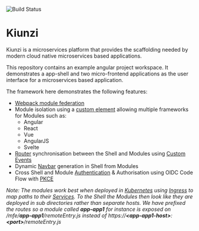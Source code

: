 ![Build Status](https://github.com/jamarsto/kiunzi-microfrontends/actions/workflows/kiunzi.yml/badge.svg)

# Kiunzi

<!-- [![Build Status](https://github.com/jamarsto/Angular_Workspace/actions/workflows/workflow_file/badge.svg)](https://github.com/jamarsto/Angular_Workspace/actions/workflows/workflow_file/badge.svg) -->

Kiunzi is a microservices platform that provides the scaffolding needed by modern cloud native microservices based applications.

This repository contains an example angular project workspace.  It demonstrates a app-shell and two micro-frontend applications as the user interface for a microservices based application.

The framework here demonstrates the following features:
- [Webpack module federation](https://webpack.js.org/concepts/module-federation/)
- Module isolation using a [custom element](https://angular.io/guide/elements) allowing multiple frameworks for Modules such as:
  - Angular
  - React
  - Vue
  - AngularJS
  - Svelte
- [Router](https://angular.io/guide/router) synchronisation between the Shell and Modules using [Custom Events](https://developer.mozilla.org/en-US/docs/Web/API/CustomEvent/CustomEvent)
- Dynamic [Navbar](https://getbootstrap.com/docs/5.0/components/navbar/) generation in Shell from Modules
- Cross Shell and Module [Authentication](https://www.npmjs.com/package/angular-auth-oidc-client) & Authorisation using OIDC Code Flow with [PKCE](https://oauth.net/2/pkce/)

*Note: The modules work best when deployed in [Kubernetes](https://kubernetes.io/) using [Ingress](https://kubernetes.io/docs/concepts/services-networking/ingress/) to map paths to their [Services](https://kubernetes.io/docs/concepts/services-networking/service/).  To the Shell the Modules then look like they are deployed in sub directories rather than separate hosts.  We have prefixed the routes so a module called **app-app1** for instance is exposed on /mfe/**app-app1**/remoteEntry.js instead of https://**&lt;app-app1-host&gt;**:**&lt;port&gt;**/remoteEntry.js*
